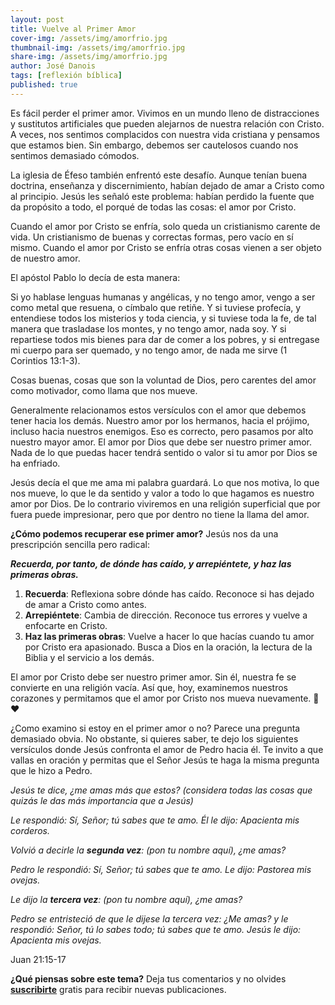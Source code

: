 ```yaml
---
layout: post
title: Vuelve al Primer Amor
cover-img: /assets/img/amorfrio.jpg
thumbnail-img: /assets/img/amorfrio.jpg
share-img: /assets/img/amorfrio.jpg
author: José Danois
tags: [reflexión bíblica] 
published: true
---
```

Es fácil perder el primer amor. Vivimos en un mundo lleno de distracciones y sustitutos artificiales que pueden alejarnos de nuestra relación con Cristo. A veces, nos sentimos complacidos con nuestra vida cristiana y pensamos que estamos bien. Sin embargo, debemos ser cautelosos cuando nos sentimos demasiado cómodos.

La iglesia de Éfeso también enfrentó este desafío. Aunque tenían buena doctrina, enseñanza y discernimiento, habían dejado de amar a Cristo como al principio. Jesús les señaló este problema: habían perdido la fuente que da propósito a todo, el porqué de todas las cosas: el amor por Cristo.

Cuando el amor por Cristo se enfría, solo queda un cristianismo carente de vida. Un cristianismo de buenas y correctas formas, pero vacío en sí mismo. Cuando el amor por Cristo se enfría otras cosas vienen a ser objeto de nuestro amor.

El apóstol Pablo lo decía de esta manera:

Si yo hablase lenguas humanas y angélicas, y no tengo amor, vengo a ser como metal que resuena, o címbalo que retiñe. Y si tuviese profecía, y entendiese todos los misterios y toda ciencia, y si tuviese toda la fe, de tal manera que trasladase los montes, y no tengo amor, nada soy. Y si repartiese todos mis bienes para dar de comer a los pobres, y si entregase mi cuerpo para ser quemado, y no tengo amor, de nada me sirve (1 Corintios 13:1-3).

Cosas buenas, cosas que son la voluntad de Dios, pero carentes del amor como motivador, como llama que nos mueve.

Generalmente relacionamos estos versículos con el amor que debemos tener hacia los demás. Nuestro amor por los hermanos, hacia el prójimo, incluso hacia nuestros enemigos. Eso es correcto, pero pasamos por alto nuestro mayor amor. El amor por Dios que debe ser nuestro primer amor. Nada de lo que puedas hacer tendrá sentido o valor si tu amor por Dios se ha enfriado.

Jesús decía el que me ama mi palabra guardará. Lo que nos motiva, lo que nos mueve, lo que le da sentido y valor a todo lo que hagamos es nuestro amor por Dios. De lo contrario viviremos en una religión superficial que por fuera puede impresionar, pero que por dentro no tiene la llama del amor.

**¿Cómo podemos recuperar ese primer amor?** Jesús nos da una prescripción sencilla pero radical:

_**Recuerda, por tanto, de dónde has caído, y arrepiéntete, y haz las primeras obras.**_

1. **Recuerda**: Reflexiona sobre dónde has caído. Reconoce si has dejado de amar a Cristo como antes.  
2. **Arrepiéntete**: Cambia de dirección. Reconoce tus errores y vuelve a enfocarte en Cristo.  
3. **Haz las primeras obras**: Vuelve a hacer lo que hacías cuando tu amor por Cristo era apasionado. Busca a Dios en la oración, la lectura de la Biblia y el servicio a los demás.

El amor por Cristo debe ser nuestro primer amor. Sin él, nuestra fe se convierte en una religión vacía. Así que, hoy, examinemos nuestros corazones y permitamos que el amor por Cristo nos mueva nuevamente. 🙏❤️

¿Como examino si estoy en el primer amor o no? Parece una pregunta demasiado obvia. No obstante, si quieres saber, te dejo los siguientes versículos donde Jesús confronta el amor de Pedro hacia él. Te invito a que vallas en oración y permitas que el Señor Jesús te haga la misma pregunta que le hizo a Pedro.

_Jesús te dice, ¿me amas más que estos? (considera todas las cosas que quizás le das más importancia que a Jesús)_

_Le respondió: Sí, Señor; tú sabes que te amo. Él le dijo: Apacienta mis corderos._

_Volvió a decirle la **segunda vez**: (pon tu nombre aquí), ¿me amas?_

_Pedro le respondió: Sí, Señor; tú sabes que te amo. Le dijo: Pastorea mis ovejas._

_Le dijo la **tercera vez**: (pon tu nombre aquí), ¿me amas?_

_Pedro se entristeció de que le dijese la tercera vez: ¿Me amas? y le respondió: Señor, tú lo sabes todo; tú sabes que te amo. Jesús le dijo: Apacienta mis ovejas._

Juan 21:15-17

**¿Qué piensas sobre este tema?** Deja tus comentarios y no olvides **[suscribirte](https://www.feedio.co/@jdanois)** gratis para recibir nuevas publicaciones.
